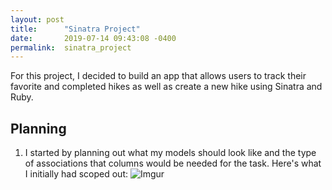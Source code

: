 ```yaml
---
layout: post
title:      "Sinatra Project"
date:       2019-07-14 09:43:08 -0400
permalink:  sinatra_project
---
```



For this project, I decided to build an app that allows users to track their favorite and completed hikes as well as create a new hike using Sinatra and Ruby.

## Planning
1. I started  by planning out what my models should look like and the type of associations that columns would be needed for the task.  Here's what I initially had scoped out:
![Imgur](https://i.imgur.com/J3AdQ5e.png)



